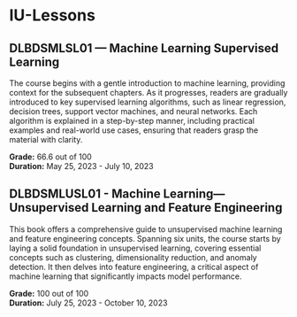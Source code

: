# IU-Lessons
## DLBDSMLSL01 — Machine Learning Supervised Learning
The course begins with a gentle introduction to machine learning, providing context for the subsequent chapters. As it progresses, readers are gradually introduced to key supervised learning algorithms, such as linear regression, decision trees, support vector machines, and neural networks. Each algorithm is explained in a step-by-step manner, including practical examples and real-world use cases, ensuring that readers grasp the material with clarity.

**Grade:** 66.6 out of 100
<br>
**Duration:** May 25, 2023 - July 10, 2023

## DLBDSMLUSL01 - Machine Learning—Unsupervised Learning and Feature Engineering
This book offers a comprehensive guide to unsupervised machine learning and feature engineering concepts. Spanning six units, the course starts by laying a solid foundation in unsupervised learning, covering essential concepts such as clustering, dimensionality reduction, and anomaly detection. It then delves into feature engineering, a critical aspect of machine learning that significantly impacts model performance.

**Grade:** 100 out of 100
<br>
**Duration:** July 25, 2023 - October 10, 2023
